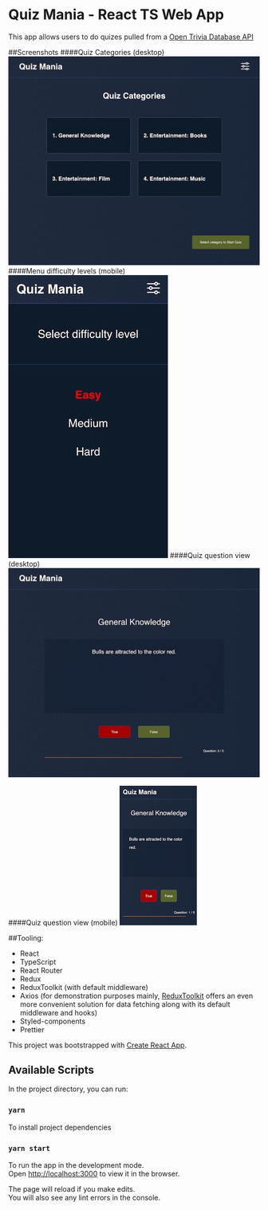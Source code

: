 # Quiz Mania - React TS Web App

This app allows users to do quizes pulled from a [Open Trivia Database API](https://opentdb.com/) 

##Screenshots
####Quiz Categories (desktop)
![](src/assets/readmeImages/qm-desktop-questions-categories.png)
####Menu difficulty levels (mobile)
![](src/assets/readmeImages/qm-mobile-menu.png)
####Quiz question view (desktop)
![](src/assets/readmeImages/qm-desktop-question.png)

####Quiz question view (mobile)
![](src/assets/readmeImages/qm-mobile-question.png)

##Tooling: 
* React
* TypeScript
* React Router
* Redux
* ReduxToolkit (with default middleware)
* Axios (for demonstration purposes mainly, [ReduxToolkit](https://redux-toolkit.js.org/rtk-query/api/createApi) offers an even more convenient solution for data fetching along with its default middleware and hooks)
* Styled-components
* Prettier



This project was bootstrapped with [Create React App](https://github.com/facebook/create-react-app).

## Available Scripts

In the project directory, you can run:
### `yarn` 
To install project dependencies
### `yarn start`
To run the app in the development mode.\
Open [http://localhost:3000](http://localhost:3000) to view it in the browser.

The page will reload if you make edits.\
You will also see any lint errors in the console.

